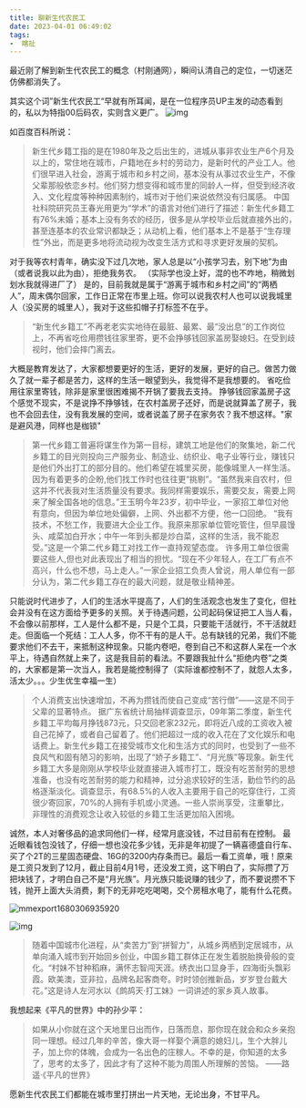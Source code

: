 ```yaml
---
title: 聊新生代农民工
date: 2023-04-01 06:49:02
tags: 
-  瞎扯
---
```

最近刚了解到新生代农民工的概念（村刚通网），瞬间认清自己的定位，一切迷茫仿佛都消失了。
<!--more-->

其实这个词”新生代农民工“早就有所耳闻，是在一位程序员UP主发的动态看到的，私以为特指00后码农，实则含义更广。
![img](聊新生代农民工/qqgroup.jpg)

如百度百科所说：
> 新生代乡籍工指的是在1980年及之后出生的，进城从事非农业生产6个月及以上的，常住地在城市，户籍地在乡村的劳动力，是新时代的产业工人。他们很早进入社会，游离于城市和乡村之间，基本没有从事过农业生产，不像父辈那般依恋乡村。他们努力想变得和城市里的同龄人一样，但受到经济收入、文化程度等种种因素制约，城市对于他们来说依然没有归属感。
>中国社科院研究员王春光用更为“学术”的语言对他们进行了描述：新生代乡籍工有76%未婚；基本上没有务农的经历，很多是从学校毕业后就直接外出的，甚至连基本的农业常识都缺乏；从动机上看，他们基本上不是基于“生存理性”外出，而是更多地将流动视为改变生活方式和寻求更好发展的契机。


对于我等农村青年，确实没下过几次地，家人总是以“小孩学习去，别下地”为由（或者说我以此为由），拒绝我务农。
（实际学也没上好，混的也不咋地，稍微划划水我就得进厂了）
是的，目前我就是属于“游离于城市和乡村之间”的“两栖人”，周末偶尔回家，工作日正常在市里上班。你可以说我农村人也可以说我城里人（没买房的城里人），我对于这些扣帽子打标签不在乎。

> “新生代乡籍工”不再老老实实地待在最脏、最累、最“没出息”的工作岗位上，不再省吃俭用攒钱往家里寄，更不会挣够钱回家盖房娶媳妇。在受到歧视时，他们会摔门离去。

大概是教育发达了，大家都想要更好的生活，更好的发展，更好的自己。做苦力做久了就一辈子都是苦力，这样的生活一眼望到头，我觉得不是我想要的。
省吃俭用往家里寄钱，除非是家里很困难揭不开锅了要我去支持。
挣够钱回家盖房子这个感觉不现实，不是说挣不挣够钱，在农村盖房子还好，而是说就算盖了房子，我也不会回去住，没有我发展的空间，或者说盖了房子在家务农？我不想这样。"家是避风港，同样也是枷锁"
> 第一代乡籍工普遍将谋生作为第一目标，建筑工地是他们的聚集地，新二代乡籍工的目光则投向三产服务业、制造业、纺织业、电子业等行业，赚钱只是他们外出打工的部分目的。他们希望在城里买房，能像城里人一样生活。
> 因为有着更多的企盼,他们找工作时也往往更“挑剔”。“虽然我来自农村，但这并不代表我对生活质量没有要求。我同样需要娱乐，需要交友，需要上网来了解全国各地的信息。”王玉明今年23岁，初中毕业，一家招工单位对他有意向，但因为单位地处偏僻，上网、外出都不方便，他一口回绝。
> “我有技术，不愁工作，我要进大企业工作。我原来那家单位管吃管住，但早晨馒头、咸菜加白开水；中午一年到头都是炒白菜，这样的生活，我不能忍受。”这是一个第二代乡籍工对找工作一直持观望态度。
> 许多用工单位很需要这些人,但也对此表现出了相当的担忧。“现在不少年轻人，在工厂有点不高兴，什么也不想，马上走人。”一家企业招工负责人曾说，用人单位有一部分认为，第二代乡籍工存在的最大问题，就是敬业精神差。

只能说时代进步了，人们的生活水平提高了，人们的生活观念也发生了变化，但社会并没有在这方面给予更多的关照。关于待遇问题，公司起码保证把工人当人看，不会像以前那样，工人是什么都不是，只是个工具，只要能干活就行，不干活就赶走。但面临一个死结：工人人多，你不干有的是人干。总有缺钱的兄弟，我们不能要求他们不去干，来抵制这种现象。只能内卷吧，卷到自己不和这群人呆在一个水平上，待遇自然就上来了，这是我目前的看法。不要跟我扯什么“拒绝内卷”之类的，大家都是第一次当人，我若是能控制得了（实际谁都控制不了，就怨人太多，活太少。。。少生优生幸福一生）

> 个人消费支出快速增加，不再为攒钱而使自己变成“苦行僧”——这是不同于父辈的显著特点。
> 据广东省统计局抽样调查显示，09年第二季度，新生代乡籍工平均每月挣钱873元，只交回老家232元，即将近八成的工资收入被自己花掉了，或者自己留着了。他们把超过一成的收入花在了文化娱乐和电话费上。新生代乡籍工在接受城市文化和生活方式的同时，也受到了一些不良风气和固有陋习的影响，出现了“娇子乡籍工”、“月光族”等现象。新生代乡籍工大多是刚刚从学校毕业就直接进入城市打工，既没有吃苦耐劳的思想准备，也没有吃苦耐劳的能力和精神，过分追求较好的生活，勤俭节约的品格逐渐淡化。调查显示，有68.5%的人收入主要用于自己的吃穿住行，工资很少寄回家，70%的人拥有手机或小灵通。一些人崇尚享受，注重攀比，非理性的消费观念让收入较低的乡籍工生活更加陷入困境。

诚然，本人对奢侈品的追求同他们一样，经常月底没钱，不过目前有在控制。
最近眼看钱包没钱了，仔细一想也没花多少钱，无非是年初提了一辆喜德盛自行车、买了个2T的三星固态硬盘、16G的3200内存条而已。最后一看工资单，哦！原来是工资只发到了12月，截止目前4月1号，还没发工资，这下明白了，实际攒了万把块钱了，才明白自己不是“月光族”。月光族只能说赚的钱少了，而不要说攒不下钱，抛开上面大头消费，剩下的无非吃吃喝喝，交个房租水电了，能有什么花费。

![mmexport1680306935920](聊新生代农民工/mmexport1680306935920.jpg)

![img](聊新生代农民工/D5DAFFADD69976565EE72AF86161A1AD.jpg)



> 随着中国城市化进程，从“卖苦力”到“拼智力”，从城乡两栖到定居城市，从单向涌入城市到开始回乡创业，中国乡籍工群体正在发生着脱胎换骨般的变化。“村妹不甘种稻麻，满怀志智闯天涯。绣衣出口显身手，四海街头飘彩霞。欧美澳，亚非拉，品牌名起客商夸。时时领创推新品，岁岁登台戴大花。”这是诗人左河水以《鹧鸪天·打工妹》一词讲述的家乡真人故事。

我想起来《平凡的世界》中的孙少平：
> 如果从小你就在这个天地里日出而作，日落而息，那你现在就会和众乡亲抱同一理想。经过几年的辛苦，像大哥一样娶个满意的媳妇儿，生个大胖儿子，加上你的体魄，会成为一名出色的庄稼人。不幸的是，你知道的太多了，思考的太多了，因此才有了这种不能为周围人所理解的苦恼。 ——路遥·《平凡的世界》

愿新生代农民工们都能在城市里打拼出一片天地，无论出身，不甘平凡。
